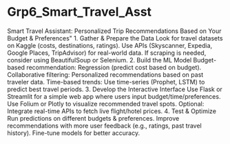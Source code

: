 # Grp6_Smart_Travel_Asst

Smart Travel Assistant: Personalized Trip Recommendations Based on Your Budget & Preferences"
1️. Gather & Prepare the Data
Look for travel datasets on Kaggle (costs, destinations, ratings).
Use APIs (Skyscanner, Expedia, Google Places, TripAdvisor) for real-world data.
If scraping is needed, consider using BeautifulSoup or Selenium.
2️. Build the ML Model
Budget-based recommendation: Regression (predict cost based on budget).
Collaborative filtering: Personalized recommendations based on past traveler data.
Time-based trends: Use time-series (Prophet, LSTM) to predict best travel periods.
3️. Develop the Interactive Interface
Use Flask or Streamlit for a simple web app where users input budget/time/preferences.
Use Folium or Plotly to visualize recommended travel spots.
Optional: Integrate real-time APIs to fetch live flight/hotel prices.
4️. Test & Optimize
Run predictions on different budgets & preferences.
Improve recommendations with more user feedback (e.g., ratings, past travel history).
Fine-tune models for better accuracy.
